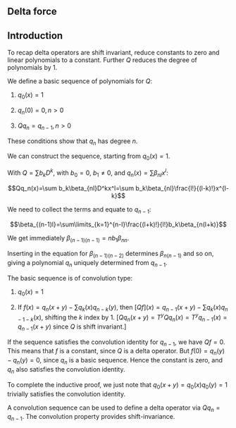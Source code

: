 <article>

# Delta force

## Introduction

To recap delta operators are shift invariant, reduce constants to zero and linear polynomials to a constant. Further $Q$ reduces the degree of polynomials by 1.

We define a basic sequence of polynomials for $Q$:

1. $q_0(x)=1$

2. $q_n(0)=0,n>0$

3. $Qq_n=q_{n-1},n>0$

These conditions show that $q_n$ has degree $n$.

We can construct the sequence, starting from $q_0(x)=1$.

With $Q=\sum b_kD^k$, with $b_0=0$, $b_1\ne0$, and $q_n(x)=\sum\beta_{nl}x^l$:

$$Qq_n(x)=\sum b_k\beta_{nl}D^kx^l=\sum b_k\beta_{nl}\frac{l!}{(l-k)!}x^{l-k}$$

We need to collect the terms and equate to $q_{n-1}$:

$$\beta_{(n-1)l}=\sum\limits_{k=1}^{n-l}\frac{(l+k)!}{l!}b_k\beta_{n(l+k)}$$

We get immediately $\beta_{(n-1)(n-1)}=nb_1\beta_{nn}$.

Inserting in the equation for $\beta_{(n-1)(n-2)}$ determines $\beta_{n(n-1)}$ and so on, giving a polynomial $q_n$ uniquely determined from $q_{n-1}$.

The basic sequence is of convolution type:

1. $q_0(x)=1$

2. If $f(x)=q_{n}(x+y)-\sum q_k(x)q_{n-k}(y)$, then $[Qf](x)=q_{n-1}(x+y)-\sum q_k(x)q_{n-1-k}(x)$, shifting the $k$ index by 1.
$[Qq_n(x+y)=T^yQq_n(x)=T^yq_{n-1}(x)=q_{n-1}(x+y)$ since $Q$ is shift invariant.]


If the sequence satisfies the convolution identity for $q_{n-1}$, we have $Qf=0$. This means that $f$ is a constant, since $Q$ is a delta operator. But $f(0)=q_n(y)-q_n(y)=0$, since $q_n$ is a basic sequence. Hence the constant is zero, and $q_n$ also satisfies the convolution identity.

To complete the inductive proof, we just note that $q_0(x+y)=q_0(x)q_0(y)=1$ trivially satisfies the convolution identity.

A convolution sequence can be used to define a delta operator via $Qq_n=q_{n-1}$. The convolution property provides shift-invariance.

</article>